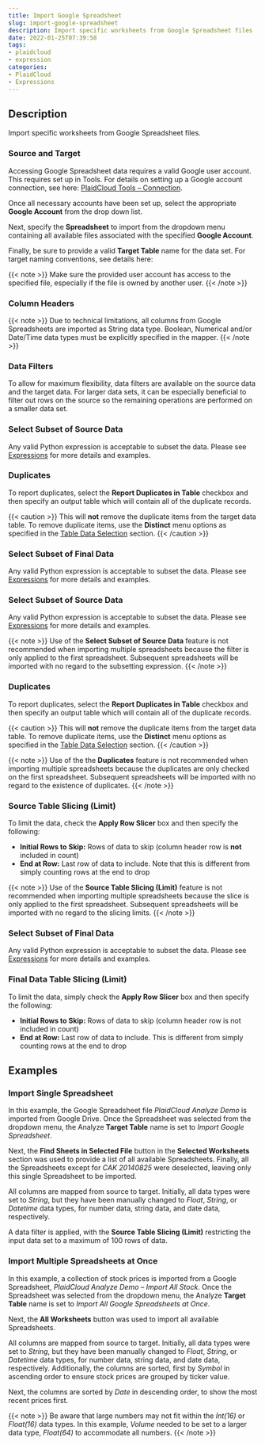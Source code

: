 ```yaml
---
title: Import Google Spreadsheet
slug: import-google-spreadsheet
description: Import specific worksheets from Google Spreadsheet files
date: 2022-01-25T07:39:58
tags:
- plaidcloud
- expression
categories:
- PlaidCloud
- Expressions
---
```



## Description


Import specific worksheets from Google Spreadsheet files.



### Source and Target


Accessing Google Spreadsheet data requires a valid Google user account. This requires set up in Tools. For details on setting up a Google account connection, see here: [PlaidCloud Tools – Connection](https://plaidcloud.com/docs/plaidcloud/tools/connection).



Once all necessary accounts have been set up, select the appropriate **Google Account** from the drop down list.



Next, specify the **Spreadsheet** to import from the dropdown menu containing all available files associated with the specified **Google Account**.



Finally, be sure to provide a valid **Target Table** name for the data set. For target naming conventions, see details here:


{{< note >}}
Make sure the provided user account has access to the specified file, especially if the file is owned by another user.
{{< /note >}}



### Column Headers

{{< note >}}
Due to technical limitations, all columns from Google Spreadsheets are imported as String data type. Boolean, Numerical and/or Date/Time data types must be explicitly specified in the mapper.
{{< /note >}}




### Data Filters


To allow for maximum flexibility, data filters are available on the source data and the target data. For larger data sets, it can be especially beneficial to filter out rows on the source so the remaining operations are performed on a smaller data set.



### Select Subset of Source Data


Any valid Python expression is acceptable to subset the data. Please see [Expressions](https://plaidcloud.com/docs/plaidcloud/workflows/index#expressions) for more details and examples.



### Duplicates


To report duplicates, select the **Report Duplicates in Table** checkbox and then specify an output table which will contain all of the duplicate records.



{{< caution >}}
This will **not** remove the duplicate items from the target data table. To remove duplicate items, use the **Distinct** menu options as specified in the [Table Data Selection](../transforms/common\_features#table-data-selection) section.
{{< /caution >}}



### Select Subset of Final Data


Any valid Python expression is acceptable to subset the data. Please see [Expressions](https://plaidcloud.com/docs/plaidcloud/workflows/index#expressions) for more details and examples.






### Select Subset of Source Data


Any valid Python expression is acceptable to subset the data. Please see [Expressions](https://plaidcloud.com/docs/plaidcloud/workflows/index#expressions) for more details and examples.


{{< note >}}
Use of the **Select Subset of Source Data** feature is not recommended when importing multiple spreadsheets because the filter is only applied to the first spreadsheet. Subsequent spreadsheets will be imported with no regard to the subsetting expression.
{{< /note >}}




### Duplicates


To report duplicates, select the **Report Duplicates in Table** checkbox and then specify an output table which will contain all of the duplicate records.



{{< caution >}}
This will **not** remove the duplicate items from the target data table. To remove duplicate items, use the **Distinct** menu options as specified in the [Table Data Selection](../transforms/common\_features#table-data-selection) section.
{{< /caution >}}


{{< note >}}
Use of the the **Duplicates** feature is not recommended when importing multiple spreadsheets because the duplicates are only checked on the first spreadsheet. Subsequent spreadsheets will be imported with no regard to the existence of duplicates.
{{< /note >}}




### Source Table Slicing (Limit)


To limit the data, check the **Apply Row Slicer** box and then specify the following:


* **Initial Rows to Skip:** Rows of data to skip (column header row is **not** included in count)
* **End at Row:** Last row of data to include. Note that this is different from simply counting rows at the end to drop

{{< note >}}
Use of the **Source Table Slicing (Limit)** feature is not recommended when importing multiple spreadsheets because the slice is only applied to the first spreadsheet. Subsequent spreadsheets will be imported with no regard to the slicing limits.
{{< /note >}}




### Select Subset of Final Data


Any valid Python expression is acceptable to subset the data. Please see [Expressions](https://plaidcloud.com/docs/plaidcloud/workflows/index#expressions) for more details and examples.






### Final Data Table Slicing (Limit)


To limit the data, simply check the **Apply Row Slicer** box and then specify the following:


* **Initial Rows to Skip:** Rows of data to skip (column header row is not included in count)
* **End at Row:** Last row of data to include. This is different from simply counting rows at the end to drop






## Examples


### Import Single Spreadsheet


In this example, the Google Spreadsheet file *PlaidCloud Analyze Demo* is imported from Google Drive. Once the Spreadsheet was selected from the dropdown menu, the Analyze **Target Table** name is set to *Import Google Spreadsheet*. 



Next, the **Find Sheets in Selected File** button in the **Selected Worksheets** section was used to provide a list of all available Spreadsheets. Finally, all the Spreadsheets except for *CAK 20140825* were deselected, leaving only this single Spreadsheet to be imported.



All columns are mapped from source to target. Initially, all data types were set to *String*, but they have been manually changed to *Float*, *String*, or *Datetime* data types, for number data, string data, and date data, respectively.



A data filter is applied, with the **Source Table Slicing (Limit)** restricting the input data set to a maximum of 100 rows of data.



### Import Multiple Spreadsheets at Once


In this example, a collection of stock prices is imported from a Google Spreadsheet, *PlaidCloud Analyze Demo – Import All Stock*. Once the Spreadsheet was selected from the dropdown menu, the Analyze **Target Table** name is set to *Import All Google Spreadsheets at Once*. 



Next, the **All Worksheets** button was used to import all available Spreadsheets.



All columns are mapped from source to target. Initially, all data types were set to *String*, but they have been manually changed to *Float*, *String*, or *Datetime* data types, for number data, string data, and date data, respectively. Additionally, the columns are sorted, first by *Symbol* in ascending order to ensure stock prices are grouped by ticker value. 



Next, the columns are sorted by *Date* in descending order, to show the most recent prices first.

{{< note >}}
Be aware that large numbers may not fit within the *Int(16)* or *Float(16)* data types. In this example, *Volume* needed to be set to a larger data type, *Float(64)* to accommodate all numbers.
{{< /note >}}
